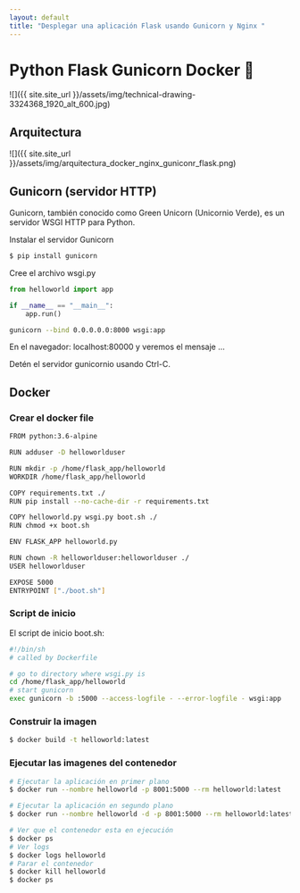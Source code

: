 ```yaml
---
layout: default
title: "Desplegar una aplicación Flask usando Gunicorn y Nginx "
---
```


# Python Flask Gunicorn Docker :snake:

![]({{ site.site_url }}/assets/img/technical-drawing-3324368_1920_alt_600.jpg)

## Arquitectura

![]({{ site.site_url }}/assets/img/arquitectura_docker_nginx_guniconr_flask.png)

## Gunicorn (servidor HTTP)
Gunicorn, también conocido como Green Unicorn (Unicornio Verde), es un servidor WSGI HTTP para Python.

Instalar el servidor Gunicorn

```sh
$ pip install gunicorn
```

Cree el archivo wsgi.py

```py
from helloworld import app

if __name__ == "__main__":
    app.run()
```

```sh
gunicorn --bind 0.0.0.0.0:8000 wsgi:app
```

En el navegador: localhost:80000 y veremos el mensaje ...

Detén el servidor gunicornio usando Ctrl-C.

## Docker

### Crear el docker file

```sh
FROM python:3.6-alpine

RUN adduser -D helloworlduser

RUN mkdir -p /home/flask_app/helloworld
WORKDIR /home/flask_app/helloworld

COPY requirements.txt ./
RUN pip install --no-cache-dir -r requirements.txt

COPY helloworld.py wsgi.py boot.sh ./
RUN chmod +x boot.sh

ENV FLASK_APP helloworld.py

RUN chown -R helloworlduser:helloworlduser ./
USER helloworlduser

EXPOSE 5000
ENTRYPOINT ["./boot.sh"]
```

### Script de inicio

El script de inicio boot.sh:

```sh
#!/bin/sh
# called by Dockerfile

# go to directory where wsgi.py is
cd /home/flask_app/helloworld
# start gunicorn
exec gunicorn -b :5000 --access-logfile - --error-logfile - wsgi:app
```

### Construir la imagen

```sh
$ docker build -t helloworld:latest
```

### Ejecutar las imagenes del contenedor

```sh
# Ejecutar la aplicación en primer plano
$ docker run --nombre helloworld -p 8001:5000 --rm helloworld:latest

# Ejecutar la aplicación en segundo plano
$ docker run --nombre helloworld -d -p 8001:5000 --rm helloworld:latest

# Ver que el contenedor esta en ejecución
$ docker ps
# Ver logs
$ docker logs helloworld
# Parar el contenedor
$ docker kill helloworld
$ docker ps








 
 

